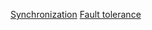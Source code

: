 [Synchronization](https://frapdd.github.io/sync/)
[Fault tolerance](https://frapdd.github.io/fault/)